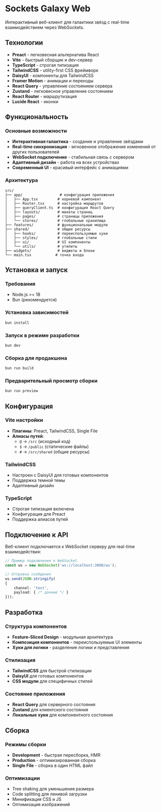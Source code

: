 # Sockets Galaxy Web

Интерактивный веб-клиент для галактики звёзд с real-time взаимодействием через WebSockets.

## Технологии

- **Preact** - легковесная альтернатива React
- **Vite** - быстрый сборщик и dev-сервер
- **TypeScript** - строгая типизация
- **TailwindCSS** - utility-first CSS фреймворк
- **DaisyUI** - компоненты для TailwindCSS
- **Framer Motion** - анимации и переходы
- **React Query** - управление состоянием сервера
- **Zustand** - легковесное управление состоянием
- **React Router** - маршрутизация
- **Lucide React** - иконки

## Функциональность

### Основные возможности
- **Интерактивная галактика** - создание и управление звёздами
- **Real-time синхронизация** - мгновенное отображение изменений от других пользователей
- **WebSocket подключение** - стабильная связь с сервером
- **Адаптивный дизайн** - работа на всех устройствах
- **Современный UI** - красивый интерфейс с анимациями

### Архитектура
```
src/
├── app/                 # конфигурация приложения
│   ├── App.tsx         # корневой компонент
│   ├── Router.tsx      # настройка маршрутов
│   ├── queryClient.ts  # конфигурация React Query
│   ├── layouts/        # макеты страниц
│   ├── pages/          # страницы приложения
│   └── stores/         # глобальные хранилища
├── features/           # функциональные модули
├── shared/             # общие ресурсы
│   ├── hooks/          # переиспользуемые хуки
│   ├── styles/         # глобальные стили
│   ├── ui/             # UI компоненты
│   └── utils/          # утилиты
├── widgets/            # виджеты и блоки
└── main.tsx           # точка входа
```

## Установка и запуск

### Требования
- Node.js >= 18
- Bun (рекомендуется)

### Установка зависимостей
```bash
bun install
```

### Запуск в режиме разработки
```bash
bun dev
```

### Сборка для продакшена
```bash
bun run build
```

### Предварительный просмотр сборки
```bash
bun run preview
```

## Конфигурация

### Vite настройки
- **Плагины**: Preact, TailwindCSS, Single File
- **Алиасы путей**:
  - `@` → `/src` (исходный код)
  - `$` → `/public` (статические файлы)
  - `#` → `/src/shared` (общие ресурсы)

### TailwindCSS
- Настроен с DaisyUI для готовых компонентов
- Поддержка темной темы
- Адаптивный дизайн

### TypeScript
- Строгая типизация включена
- Конфигурация для Preact
- Поддержка алиасов путей

## Подключение к API

Веб-клиент подключается к WebSocket серверу для real-time взаимодействия:

```typescript
// Пример подключения к WebSocket
const ws = new WebSocket('ws://localhost:3000/ws');

// Отправка сообщения
ws.send(JSON.stringify(
{
    channel: 'test',
    payload: { /* данные */ }
}));
```

## Разработка

### Структура компонентов
- **Feature-Sliced Design** - модульная архитектура
- **Композиция компонентов** - переиспользуемые UI элементы
- **Хуки для логики** - разделение логики и представления

### Стилизация
- **TailwindCSS** для быстрой стилизации
- **DaisyUI** для готовых компонентов
- **CSS модули** для специфичных стилей

### Состояние приложения
- **React Query** для серверного состояния
- **Zustand** для клиентского состояния
- **Локальные хуки** для компонентного состояния

## Сборка

### Режимы сборки
- **Development** - быстрая пересборка, HMR
- **Production** - оптимизированная сборка
- **Single File** - сборка в один HTML файл

### Оптимизации
- Tree shaking для уменьшения размера
- Code splitting для ленивой загрузки
- Минификация CSS и JS
- Оптимизация изображений